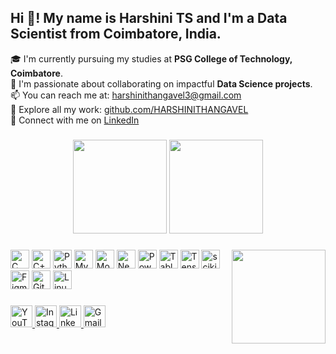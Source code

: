 <h2 align="left">Hi 👋! My name is Harshini TS and I'm a Data Scientist from Coimbatore, India.</h2>

<p>🎓 I'm currently pursuing my studies at <strong>PSG College of Technology, Coimbatore</strong>.<br>
🤝 I'm passionate about collaborating on impactful <strong>Data Science projects</strong>.<br>
📫 You can reach me at: <a href="mailto:harshinithangavel3@gmail.com">harshinithangavel3@gmail.com</a><br>
📂 Explore all my work: <a href="https://github.com/HARSHINITHANGAVEL?tab=repositories" target="_blank">github.com/HARSHINITHANGAVEL</a><br>
🔗 Connect with me on <a href="https://www.linkedin.com/in/harshini-thangavel/" target="_blank">LinkedIn</a>
</p>

###

<div align="center">
  <img src="https://github-readme-stats.vercel.app/api?username=HARSHINITHANGAVEL&theme=dracula&show_icons=true&include_all_commits=true&hide_border=false" height="150" />
  <img src="https://github-readme-stats.vercel.app/api/top-langs?username=HARSHINITHANGAVEL&theme=dracula&langs_count=5&layout=compact&hide_border=false" height="150" />
</div>

###

<img align="right" height="150" src="https://i.imgflip.com/65efzo.gif" />

###

<div align="left">
  <img src="https://cdn.jsdelivr.net/gh/devicons/devicon/icons/c/c-original.svg" height="30" alt="C logo" />
  <img src="https://cdn.jsdelivr.net/gh/devicons/devicon/icons/cplusplus/cplusplus-original.svg" height="30" alt="C++ logo" />
  <img src="https://cdn.jsdelivr.net/gh/devicons/devicon/icons/python/python-original.svg" height="30" alt="Python logo" />
  <img src="https://cdn.jsdelivr.net/gh/devicons/devicon/icons/mysql/mysql-original.svg" height="30" alt="MySQL logo" />
  <img src="https://cdn.jsdelivr.net/gh/devicons/devicon/icons/mongodb/mongodb-original.svg" height="30" alt="MongoDB logo" />
  <img src="https://cdn.jsdelivr.net/gh/devicons/devicon/icons/neo4j/neo4j-original.svg" height="30" alt="Neo4j logo" />
  <img src="https://cdn.jsdelivr.net/gh/devicons/devicon/icons/powerbi/powerbi-original.svg" height="30" alt="Power BI logo" />
  <img src="https://cdn.jsdelivr.net/gh/devicons/devicon/icons/tableau/tableau-original.svg" height="30" alt="Tableau logo" />
  <img src="https://cdn.jsdelivr.net/gh/devicons/devicon/icons/tensorflow/tensorflow-original.svg" height="30" alt="TensorFlow logo" />
  <img src="https://cdn.jsdelivr.net/gh/devicons/devicon/icons/scikitlearn/scikitlearn-original.svg" height="30" alt="scikit-learn logo" />
  <img src="https://cdn.jsdelivr.net/gh/devicons/devicon/icons/figma/figma-original.svg" height="30" alt="Figma logo" />
  <img src="https://cdn.jsdelivr.net/gh/devicons/devicon/icons/git/git-original.svg" height="30" alt="Git logo" />
  <img src="https://cdn.jsdelivr.net/gh/devicons/devicon/icons/linux/linux-original.svg" height="30" alt="Linux logo" />
</div>

###

<div align="left">
  <a href="https://www.youtube.com/" target="_blank">
    <img src="https://img.shields.io/static/v1?message=YouTube&logo=youtube&color=FF0000&style=for-the-badge" height="35" alt="YouTube" />
  </a>
  <a href="https://www.instagram.com/" target="_blank">
    <img src="https://img.shields.io/static/v1?message=Instagram&logo=instagram&color=E4405F&style=for-the-badge" height="35" alt="Instagram" />
  </a>
  <a href="https://www.linkedin.com/in/harshini-thangavel/" target="_blank">
    <img src="https://img.shields.io/static/v1?message=LinkedIn&logo=linkedin&color=0077B5&style=for-the-badge" height="35" alt="LinkedIn" />
  </a>
  <a href="mailto:harshinithangavel3@gmail.com">
    <img src="https://img.shields.io/static/v1?message=Gmail&logo=gmail&color=D14836&style=for-the-badge" height="35" alt="Gmail" />
  </a>
</div>

###

<br clear="both">
